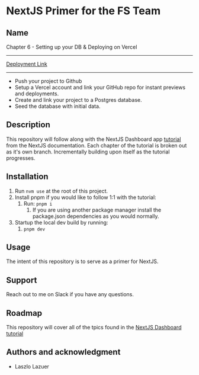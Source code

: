 # NextJS Primer for the FS Team

## Name

Chapter 6 - Setting up your DB & Deploying on Vercel

---

[Deployment Link](https://nextjs-dashboard-two-rho-68.vercel.app/)

---

* Push your project to Github
* Setup a Vercel account and link your GitHub repo for instant previews and deployments.
* Create and link your project to a Postgres database.
* Seed the database with initial data.

## Description

This repository will follow along with the NextJS Dashboard app [tutorial](https://nextjs.org/learn/dashboard-app) from the NextJS documentation. Each chapter of the tutorial is broken out as it's own branch. Incrementally building upon itself as the tutorial progresses.

## Installation

1. Run `nvm use` at the root of this project.
2. Install pnpm if you would like to follow 1:1 with the tutorial:
   1. Run: `pnpm i`
      1. If you are using another package manager install the package.json dependencies as you would normally.
3. Startup the local dev build by running:
   1. `pnpm dev`

## Usage

The intent of this repository is to serve as a primer for NextJS.

## Support

Reach out to me on Slack if you have any questions.

## Roadmap

This repository will cover all of the tpics found in the [NextJS Dashboard tutorial](https://nextjs.org/learn/dashboard-app/css-styling)

## Authors and acknowledgment

* Laszlo Lazuer
